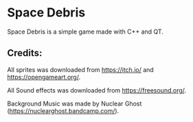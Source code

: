 # Space Debris

Space Debris is a simple game made with C++ and QT.

## Credits:

All sprites was downloaded from https://itch.io/ and https://opengameart.org/.

All Sound effects was downloaded from https://freesound.org/.

Background Music was made by Nuclear Ghost (https://nuclearghost.bandcamp.com/).